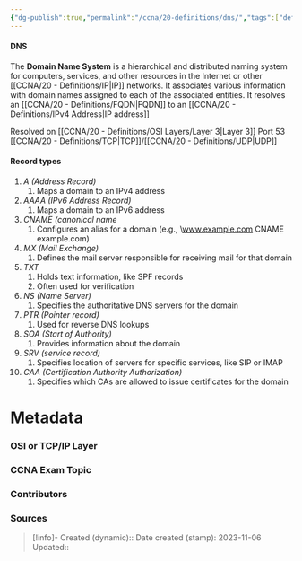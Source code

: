 ```yaml
---
{"dg-publish":true,"permalink":"/ccna/20-definitions/dns/","tags":["defs_ccna"]}
---
```


#### DNS
The **Domain Name System** is a hierarchical and distributed naming system for computers, services, and other resources in the Internet or other [[CCNA/20 - Definitions/IP\|IP]] networks. It associates various information with domain names assigned to each of the associated entities. It resolves an [[CCNA/20 - Definitions/FQDN\|FQDN]] to an [[CCNA/20 - Definitions/IPv4 Address\|IP address]] 

Resolved on [[CCNA/20 - Definitions/OSI Layers/Layer 3\|Layer 3]]
Port 53 [[CCNA/20 - Definitions/TCP\|TCP]]/[[CCNA/20 - Definitions/UDP\|UDP]]


#### Record types
1. *A (Address Record)*
	1. Maps a domain to an IPv4 address
2. *AAAA (IPv6 Address Record)*
	1. Maps a domain to an IPv6 address
3. *CNAME (canonical name*
	1. Configures an alias for a domain (e.g., \www.example.com CNAME example.com)
4. *MX (Mail Exchange)*
	1. Defines the mail server responsible for receiving mail for that domain
5. *TXT*
	1. Holds text information, like SPF records
	2. Often used for verification
6. *NS (Name Server)*
	1. Specifies the authoritative DNS servers for the domain
7. *PTR (Pointer record)*
	1. Used for reverse DNS lookups
8. *SOA (Start of Authority)*
	1. Provides information about the domain
9. *SRV (service record)*
	1. Specifies location of servers for specific services, like SIP or IMAP
10. *CAA (Certification Authority Authorization)*
	1. Specifies which CAs are allowed to issue certificates for the domain


# Metadata
### OSI or TCP/IP Layer

### CCNA Exam Topic

### Contributors

### Sources



> [!info]- Created (dynamic):: 
> Date created (stamp): 2023-11-06
> Updated:: 


